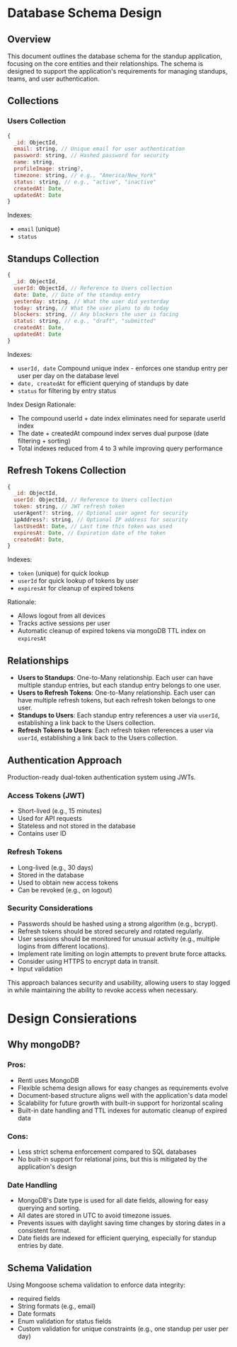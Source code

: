 # Database Schema Design

## Overview

This document outlines the database schema for the standup application, focusing on the core entities and their relationships. The schema is designed to support the application's requirements for managing standups, teams, and user authentication.

## Collections

### Users Collection

```javascript
{
  _id: ObjectId,
  email: string, // Unique email for user authentication              
  password: string, // Hashed password for security 
  name: string,                  
  profileImage: string?,                 
  timezone: string, // e.g., "America/New_York"
  status: string, // e.g., "active", "inactive"       
  createdAt: Date,
  updatedAt: Date
}
```

Indexes:
- `email` (unique)
- `status`

## Standups Collection

```javascript
{
  _id: ObjectId,
  userId: ObjectId, // Reference to Users collection
  date: Date, // Date of the standup entry
  yesterday: string, // What the user did yesterday
  today: string, // What the user plans to do today
  blockers: string, // Any blockers the user is facing
  status: string, // e.g., "draft", "submitted"
  createdAt: Date,
  updatedAt: Date
}
```

Indexes:
- `userId, date` Compound unique index - enforces one standup entry per user per day on the database level
- `date, createdAt` for efficient querying of standups by date
- `status` for filtering by entry status

Index Design Rationale:

- The compound userId + date index eliminates need for separate userId index
- The date + createdAt compound index serves dual purpose (date filtering + sorting)
- Total indexes reduced from 4 to 3 while improving query performance

## Refresh Tokens Collection

```javascript
{
  _id: ObjectId,
  userId: ObjectId, // Reference to Users collection
  token: string, // JWT refresh token
  userAgent?: string, // Optional user agent for security
  ipAddress?: string, // Optional IP address for security
  lastUsedAt: Date, // Last time this token was used
  expiresAt: Date, // Expiration date of the token
  createdAt: Date,
}
```

Indexes:
- `token` (unique) for quick lookup
- `userId` for quick lookup of tokens by user
- `expiresAt` for cleanup of expired tokens

Rationale:
- Allows logout from all devices
- Tracks active sessions per user
- Automatic cleanup of expired tokens via mongoDB TTL index on `expiresAt`

## Relationships

- **Users to Standups**: One-to-Many relationship. Each user can have multiple standup entries, but each standup entry belongs to one user.
- **Users to Refresh Tokens**: One-to-Many relationship. Each user can have multiple refresh tokens, but each refresh token belongs to one user.
- **Standups to Users**: Each standup entry references a user via `userId`, establishing a link back to the Users collection.
- **Refresh Tokens to Users**: Each refresh token references a user via `userId`, establishing a link back to the Users collection.

## Authentication Approach

Production-ready dual-token authentication system using JWTs.

### Access Tokens (JWT)
- Short-lived (e.g., 15 minutes)
- Used for API requests
- Stateless and not stored in the database
- Contains user ID

### Refresh Tokens
- Long-lived (e.g., 30 days)
- Stored in the database
- Used to obtain new access tokens
- Can be revoked (e.g., on logout)

### Security Considerations
- Passwords should be hashed using a strong algorithm (e.g., bcrypt).
- Refresh tokens should be stored securely and rotated regularly.
- User sessions should be monitored for unusual activity (e.g., multiple logins from different locations).
- Implement rate limiting on login attempts to prevent brute force attacks.
- Consider using HTTPS to encrypt data in transit.
- Input validation

This approach balances security and usability, allowing users to stay logged in while maintaining the ability to revoke access when necessary.

# Design Consierations

## Why mongoDB?

### Pros:

- Renti uses MongoDB
- Flexible schema design allows for easy changes as requirements evolve
- Document-based structure aligns well with the application's data model
- Scalability for future growth with built-in support for horizontal scaling
- Built-in date handling and TTL indexes for automatic cleanup of expired data

### Cons:

- Less strict schema enforcement compared to SQL databases
- No built-in support for relational joins, but this is mitigated by the application's design

### Date Handling

- MongoDB's Date type is used for all date fields, allowing for easy querying and sorting.
- All dates are stored in UTC to avoid timezone issues.
- Prevents issues with daylight saving time changes by storing dates in a consistent format.
- Date fields are indexed for efficient querying, especially for standup entries by date.

## Schema Validation

Using Mongoose schema validation to enforce data integrity:

- required fields
- String formats (e.g., email)
- Date formats
- Enum validation for status fields
- Custom validation for unique constraints (e.g., one standup per user per day)